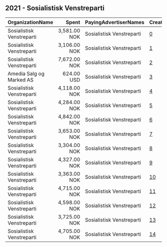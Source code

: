 ## 2021 - Sosialistisk Venstreparti 
|OrganizationName|Spent|PayingAdvertiserNames|CreativeUrls|Impressions|Genders|AgeBrackets|CountryCodes|BillingAddresses|CandidateBallotInformation|
|:---|---:|:---|:---|---:|:---|:---|:---|:---|:---|
|Sosialistisk Venstreparti|3,581.00 NOK|Sosialistisk Venstreparti|[0](https://www.snap.com/political-ads/asset/2df8ef8a2549b37dd1f4efe1f7f184ea7e50c877ff2935b4aae666f9098b3c03?mediaType=mp4)|144,583||18-45|norway|"Hagegata 22,Oslo,0653,NO"||
|Sosialistisk Venstreparti|3,106.00 NOK|Sosialistisk Venstreparti|[1](https://www.snap.com/political-ads/asset/e79a90b25ba74444be5387f417ba717548a18dab7833d757f12a940a7294b60c?mediaType=mp4)|146,082||18-45|norway|"Hagegata 22,Oslo,0653,NO"||
|Sosialistisk Venstreparti|7,672.00 NOK|Sosialistisk Venstreparti|[2](https://www.snap.com/political-ads/asset/3a51f57d28a11f93c1f6469b3b112d7b7dbbd4fb1faebd6aea43c9a522483fa5?mediaType=mp4)|283,973||18-45|norway|"Hagegata 22,Oslo,0653,NO"||
|Amedia Salg og Marked AS|624.00 USD|Sosialistisk Venstreparti|[3](https://www.snap.com/political-ads/asset/b1cd042e3cddcc457c884cc0dc859d0981ae851b2ba5f0a6da9a47f03298264d?mediaType=mp4)|79,416||18+|norway|NO||
|Sosialistisk Venstreparti|4,118.00 NOK|Sosialistisk Venstreparti|[4](https://www.snap.com/political-ads/asset/e4f7fc225f40500b596a13698417c7a8ce4511c4bbc4bab29132544b295e9543?mediaType=mp4)|163,481||18-45|norway|"Hagegata 22,Oslo,0653,NO"||
|Sosialistisk Venstreparti|4,284.00 NOK|Sosialistisk Venstreparti|[5](https://www.snap.com/political-ads/asset/30fa773a9d565d493855b5136e22cf936049939e82c8a3a5c04a4886b132e616?mediaType=mp4)|203,215||18-45|norway|"Hagegata 22,Oslo,0653,NO"||
|Sosialistisk Venstreparti|4,842.00 NOK|Sosialistisk Venstreparti|[6](https://www.snap.com/political-ads/asset/16153275c021efbb46315f867c0c67401690eb23649b630ba4ee8dce84c0e3a0?mediaType=mp4)|185,782||18-45|norway|"Hagegata 22,Oslo,0653,NO"||
|Sosialistisk Venstreparti|3,653.00 NOK|Sosialistisk Venstreparti|[7](https://www.snap.com/political-ads/asset/8c09bfa907320ccd53ae6e92bb93111fe063f3d6c8064759b873eae1c532de77?mediaType=mp4)|140,578||18-45|norway|"Hagegata 22,Oslo,0653,NO"||
|Sosialistisk Venstreparti|3,304.00 NOK|Sosialistisk Venstreparti|[8](https://www.snap.com/political-ads/asset/7c5042719f431696e59fd997bc8c7212884e39dbaaeaa2d8a9f49bfa8d515cd8?mediaType=mp4)|155,553||18-45|norway|"Hagegata 22,Oslo,0653,NO"||
|Sosialistisk Venstreparti|4,327.00 NOK|Sosialistisk Venstreparti|[9](https://www.snap.com/political-ads/asset/858c13d0e1f800db0e50653699d32770f167a2dabb93c1392f48b7cd16634f61?mediaType=mp4)|174,703||18-45|norway|"Hagegata 22,Oslo,0653,NO"||
|Sosialistisk Venstreparti|3,363.00 NOK|Sosialistisk Venstreparti|[10](https://www.snap.com/political-ads/asset/15f5eb2767f0c83c360cbc68eade31f0b043cffed3837225272e2005e948019d?mediaType=mp4)|134,050||18-45|norway|"Hagegata 22,Oslo,0653,NO"||
|Sosialistisk Venstreparti|4,715.00 NOK|Sosialistisk Venstreparti|[11](https://www.snap.com/political-ads/asset/d897d6435de3ec73eeb0eac29597c816cae1c82a00b6bd31a0234ff7f17fefff?mediaType=mp4)|187,120||18-45|norway|"Hagegata 22,Oslo,0653,NO"||
|Sosialistisk Venstreparti|4,598.00 NOK|Sosialistisk Venstreparti|[12](https://www.snap.com/political-ads/asset/9db6496f2bc7d7a596d64a3cbd412e4d31e6c6474f4d715bd5db612471d0f07c?mediaType=mp4)|218,828||18-45|norway|"Hagegata 22,Oslo,0653,NO"||
|Sosialistisk Venstreparti|3,725.00 NOK|Sosialistisk Venstreparti|[13](https://www.snap.com/political-ads/asset/7490f98f835a6e0a1dc5dc271b92d2f350341dcb81e1e9291981138b4665bd5a?mediaType=mp4)|147,478||18-45|norway|"Hagegata 22,Oslo,0653,NO"||
|Sosialistisk Venstreparti|4,705.00 NOK|Sosialistisk Venstreparti|[14](https://www.snap.com/political-ads/asset/116cb8d94209537203df1b2cec96c89a4ebc8ae9d90736ac9b3750382e676f9a?mediaType=mp4)|222,820||18-45|norway|"Hagegata 22,Oslo,0653,NO"||

